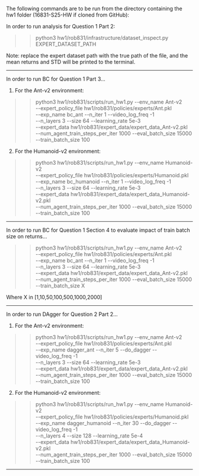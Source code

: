 The following commands are to be run from the directory containing the hw1 folder (16831-S25-HW if cloned from GitHub):

In order to run analysis for Question 1 Part 2:

>> python3 hw1/rob831/infrastructure/dataset_inspect.py EXPERT_DATASET_PATH

Note: replace the expert dataset path with the true path of the file, and the mean returns and STD will be printed to the terminal.

------------------------------------------------------------------------------------------------------------

In order to run BC for Question 1 Part 3...

1) For the Ant-v2 environment:

>> python3 hw1/rob831/scripts/run_hw1.py --env_name Ant-v2 \
    --expert_policy_file hw1/rob831/policies/experts/Ant.pkl \
    --exp_name bc_ant --n_iter 1 --video_log_freq -1 \
    --n_layers 3 --size 64 --learning_rate 5e-3 \
    --expert_data hw1/rob831/expert_data/expert_data_Ant-v2.pkl \
    --num_agent_train_steps_per_iter 1000 --eval_batch_size 15000 \
    --train_batch_size 100


2) For the Humanoid-v2 environment:

>> python3 hw1/rob831/scripts/run_hw1.py --env_name Humanoid-v2 \
    --expert_policy_file hw1/rob831/policies/experts/Humanoid.pkl \
    --exp_name bc_humanoid --n_iter 1 --video_log_freq -1 \
    --n_layers 3 --size 64 --learning_rate 5e-3 \
    --expert_data hw1/rob831/expert_data/expert_data_Humanoid-v2.pkl \
    --num_agent_train_steps_per_iter 1000 --eval_batch_size 15000 \
    --train_batch_size 100

------------------------------------------------------------------------------------------------------------

In order to run BC for Question 1 Section 4 to evaluate impact of train batch size on returns...

>> python3 hw1/rob831/scripts/run_hw1.py --env_name Ant-v2 \
    --expert_policy_file hw1/rob831/policies/experts/Ant.pkl \
    --exp_name bc_ant --n_iter 1 --video_log_freq -1 \
    --n_layers 3 --size 64 --learning_rate 5e-3 \
    --expert_data hw1/rob831/expert_data/expert_data_Ant-v2.pkl \
    --num_agent_train_steps_per_iter 1000 --eval_batch_size 15000 \
    --train_batch_size X

Where X in [1,10,50,100,500,1000,2000]

------------------------------------------------------------------------------------------------------------

In order to run DAgger for Question 2 Part 2...

1) For the Ant-v2 environment:

>> python3 hw1/rob831/scripts/run_hw1.py --env_name Ant-v2 \
    --expert_policy_file hw1/rob831/policies/experts/Ant.pkl \
    --exp_name dagger_ant --n_iter 5 --do_dagger --video_log_freq -1 \
    --n_layers 3 --size 64 --learning_rate 5e-3 \
    --expert_data hw1/rob831/expert_data/expert_data_Ant-v2.pkl \
    --num_agent_train_steps_per_iter 1000 --eval_batch_size 15000 \
    --train_batch_size 100


2) For the Humanoid-v2 environment:

>> python3 hw1/rob831/scripts/run_hw1.py --env_name Humanoid-v2 \
    --expert_policy_file hw1/rob831/policies/experts/Humanoid.pkl \
    --exp_name dagger_humanoid --n_iter 30 --do_dagger --video_log_freq -1 \
    --n_layers 4 --size 128 --learning_rate 5e-4 \
    --expert_data hw1/rob831/expert_data/expert_data_Humanoid-v2.pkl \
    --num_agent_train_steps_per_iter 1000 --eval_batch_size 15000 \
    --train_batch_size 100

------------------------------------------------------------------------------------------------------------
